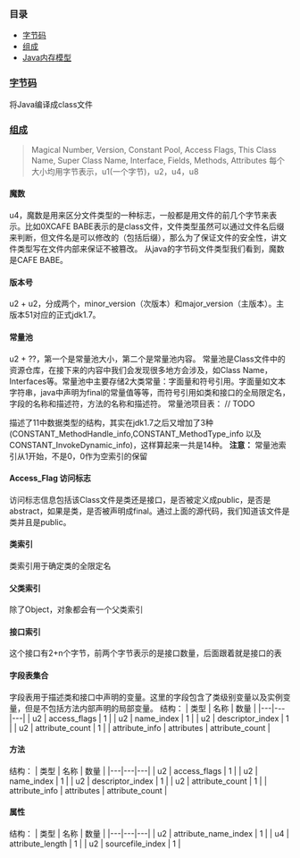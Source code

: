 ### 目录

- [字节码](#1)
- [组成](#2)
- [Java内存模型](#3)

### [字节码](#1)

将Java编译成class文件

### [组成](#2)

> Magical Number, Version, Constant Pool, Access Flags, This Class Name, Super Class Name, Interface, Fields, Methods, Attributes
每个大小均用字节表示，u1(一个字节)，u2，u4，u8

#### 魔数

u4，魔数是用来区分文件类型的一种标志，一般都是用文件的前几个字节来表示。比如0XCAFE BABE表示的是class文件，文件类型虽然可以通过文件名后缀来判断，但文件名是可以修改的（包括后缀），那么为了保证文件的安全性，讲文件类型写在文件内部来保证不被篡改。
从java的字节码文件类型我们看到，魔数是CAFE BABE。

#### 版本号

u2 + u2，分成两个，minor_version（次版本）和major_version（主版本）。主版本51对应的正式jdk1.7。

#### 常量池

u2 + ??，第一个是常量池大小，第二个是常量池内容。
常量池是Class文件中的资源仓库，在接下来的内容中我们会发现很多地方会涉及，如Class Name，Interfaces等。常量池中主要存储2大类常量：字面量和符号引用。字面量如文本字符串，java中声明为final的常量值等等，而符号引用如类和接口的全局限定名，字段的名称和描述符，方法的名称和描述符。
常量池项目表：
// TODO 

描述了11中数据类型的结构，其实在jdk1.7之后又增加了3种(CONSTANT_MethodHandle_info,CONSTANT_MethodType_info 以及 CONSTANT_InvokeDynamic_info)，这样算起来一共是14种。
**注意：** 常量池索引从1开始，不是0，0作为空索引的保留

#### Access_Flag 访问标志

访问标志信息包括该Class文件是类还是接口，是否被定义成public，是否是abstract，如果是类，是否被声明成final。通过上面的源代码，我们知道该文件是类并且是public。

#### 类索引

类索引用于确定类的全限定名

#### 父类索引

除了Object，对象都会有一个父类索引

#### 接口索引

这个接口有2+n个字节，前两个字节表示的是接口数量，后面跟着就是接口的表

#### 字段表集合

字段表用于描述类和接口中声明的变量。这里的字段包含了类级别变量以及实例变量，但是不包括方法内部声明的局部变量。
结构：
| 类型 | 名称 | 数量 |
|---|---|---|
| u2 | access_flags | 1 |
| u2 | name_index | 1 |
| u2 | descriptor_index | 1 |
| u2 | attribute_count | 1 |
| attribute_info | attributes | attribute_count |

#### 方法

结构：
| 类型 | 名称 | 数量 |
|---|---|---|
| u2 | access_flags | 1 |
| u2 | name_index | 1 |
| u2 | descriptor_index | 1 |
| u2 | attribute_count | 1 |
| attribute_info | attributes | attribute_count |

#### 属性

结构：
| 类型 | 名称 | 数量 |
|---|---|---|
| u2 | attribute_name_index | 1 |
| u4 | attribute_length | 1 |
| u2 | sourcefile_index | 1 |
